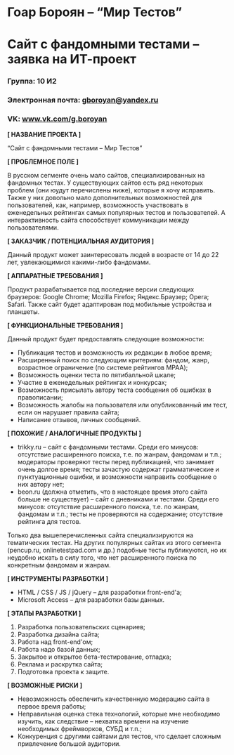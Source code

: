 # Гоар Бороян – “Мир Тестов”
# Сайт с фандомными тестами – заявка на ИТ-проект

### Группа: 10 И2
### Электронная почта: gboroyan@yandex.ru
### VK: www.vk.com/g.boroyan


**[ НАЗВАНИЕ ПРОЕКТА ]**

“Сайт с фандомными тестами – Мир Тестов”

**[ ПРОБЛЕМНОЕ ПОЛЕ ]**

В русском сегменте очень мало сайтов, специализированных на фандомных тестах. У существующих сайтов есть ряд некоторых проблем (они юудут перечислены ниже), которые я хочу исправить. Также у них довольно мало дополнительных возможностей для пользователей, как, например, возможность участвовать в еженедельных рейтингах самых популярных тестов и пользователей. А интерактивность сайта способствует коммуникации между пользователями.

**[ ЗАКАЗЧИК / ПОТЕНЦИАЛЬНАЯ АУДИТОРИЯ ]**

Данный продукт может заинтересовать людей в возрасте от 14 до 22 лет, увлекающимися какими-либо фандомами.

**[ АППАРАТНЫЕ ТРЕБОВАНИЯ ]** 

Продукт разрабатывается под последние версии следующих браузеров: Google Chrome; Mozilla Firefox; Яндекс.Браузер; Opera; Safari. Также сайт будет адаптирован под мобильные устройства и планшеты.

**[ ФУНКЦИОНАЛЬНЫЕ ТРЕБОВАНИЯ ]**

Данный продукт будет предоставлять следующие возможности:
* Публикация тестов и возможность их редакции в любое время;
* Расширенный поиск по следующим критериям: фандом, жанр, возрастное ограничение (по системе рейтингов MPAA);
* Возможность оценки теста по пятибалльной шкале;
* Участие в еженедельных рейтингах и конкурсах;
* Возможность присылать автору теста сообщения об ошибках в правописании;
* Возможность жалобы на пользователя или опубликованный им тест, если он нарушает правила сайта;
* Написание отзывов, личных сообщений.

**[ ПОХОЖИЕ / АНАЛОГИЧНЫЕ ПРОДУКТЫ ]**

* trikky.ru – сайт с фандомными тестами. Среди его минусов: отсутствие расширенного поиска, т.е. по жанрам, фандомам и т.п.; модераторы проверяют тесты перед публикацией, что занимает очень долгое время; тесты зачастую содержат грамматические и пунктуационные ошибки, и возможности направить сообщение о них автору нет;
* beon.ru (должна отметить, что в настоящее время этого сайта больше не существует) – сайт с дневниками и тестами. Среди его минусов: отсутствие расширенного поиска, т.е. по жанрам, фандомам и т.п.; тесты не проверяются на содержание; отсутствие рейтинга для тестов.

Только два вышеперечисленных сайта специализируются на тематических тестах. На других популярных сайтах из этого сегмента (pencup.ru, onlinetestpad.com и др.) подобные тесты публикуются, но их неудобно искать в силу того, что нет расширенного поиска по конкретным фандомам и жанрам.


**[ ИНСТРУМЕНТЫ РАЗРАБОТКИ ]**

*	HTML / CSS / JS / jQuery – для разработки front-end'a;
*	Microsoft Access – для разработки базы данных.

**[ ЭТАПЫ РАЗРАБОТКИ ]**

1) Разработка пользовательских сценариев;
2) Разработка дизайна сайта;
3) Работа над front-end'ом;
4) Работа надо базой данных;
5) Закрытое и открытое бета-тестирование, отладка;
6) Реклама и раскрутка сайта;
7) Подготовка проекта к защите.

**[ ВОЗМОЖНЫЕ РИСКИ ]**

*	Невозможность обеспечить качественную модерацию сайта в первое время работы;
*	Неправильная оценка стека технологий, которые мне необходимо изучить, как следствие – нехватка времени на изучение необходимых фреймворков, СУБД и т.п.;
* Конкуренция с другими сайтами для тестов, что сделает сложным привлечение большой аудитории.
